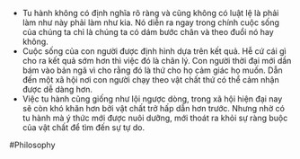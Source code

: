 - Tu hành không có định nghĩa rõ ràng và cũng không có luật lệ là phải làm như này phải làm như kia. Nó diễn ra ngay trong chính cuộc sống của chúng ta chỉ là chúng ta có dám bước chân và theo đuổi nó hay không.
- Cuộc sống của con người được định hình dựa trên kết quả. Hễ cứ cái gì cho ra kết quả sớm hơn thì việc đó là chân lý. Con người thời đại mới dần bám vào bản ngã vì cho rằng đó là thứ cho họ cảm giác họ muốn. Dẫn đến một xã hội nơi con người chạy theo vật chất thứ có thể cảm nhận được dễ dàng hơn. 
- Việc tu hành cũng giống như lội ngược dòng, trong xã hội hiện đại nay sẽ còn khó khăn hơn bởi vật chất trở hấp dẫn hơn trước. Nhưng nhờ có tu hành mà ý thức mới được nuôi dưỡng, mới thoát ra khỏi sự ràng buộc của vật chất để tìm đến sự tự do.

#Philosophy
